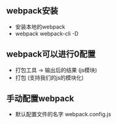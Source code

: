 ## webpack安装
- 安装本地的webpack 
- webpack webpack-cli -D

## webpack可以进行0配置
- 打包工具 -> 输出后的结果 (js模块)
- 打包 (支持我们的js的模块化)

## 手动配置webpack
- 默认配置文件的名字 webpack.config.js